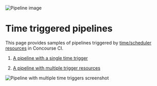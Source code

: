 ![Pipeline image](https://raw.githubusercontent.com/lsilvapvt/misc-support-files/master/docs/images/pipeline-with-clock.png)

# Time triggered pipelines

This page provides samples of pipelines triggered by [time/scheduler resources](https://github.com/concourse/time-resource) in Concourse CI.

1. [A pipeline with a single time trigger](01-single-time-trigger)  

1. [A pipeline with multiple trigger resources](02-multiple-time-triggers)  


![Pipeline with multiple time triggers screenshot](https://raw.githubusercontent.com/lsilvapvt/misc-support-files/master/docs/images/time-trigger-02.png)
